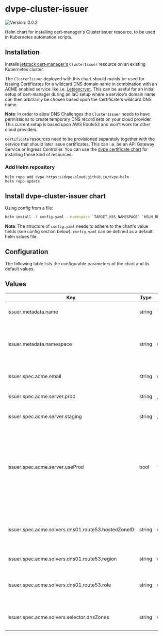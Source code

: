 # dvpe-cluster-issuer

![Version: 0.0.2](https://img.shields.io/badge/Version-0.0.2-informational?style=flat-square)

Helm chart for installing cert-manager's ClusterIssuer resource, to be used in Kubernetes automation scripts.

## Installation
Installs [jetstack cert-manager's](https://cert-manager.io) `ClusterIssuer` resource on an existing Kubernetes cluster.

The `ClusterIssuer` deployed with this chart should mainly be used for issuing Certificates for a wildcard DNS domain name in combination with an ACME enabled service like i.e. [Letsencrypt](https://letsencrypt.org/de/). This can be useful for an initial
setup of cert-manager during an IaC setup where a service's domain name can then arbitrarily be chosen based upon the Certificate's wildcard DNS name.

**Note**: In order to allow DNS Challenges the `ClusterIssuer` needs to have permissions to create temporary DNS record sets on your cloud provider. This current setup is based upon AWS Route53 and won't work
for other cloud providers.

`Certificate` resources need to be provisioned separately together with the service that should later issue certificates. This can i.e. be an API Gateway Service or Ingress Controller.
You can use the [dvpe certificate chart](https://github.com/DVPE-cloud/dvpe-helm/tree/master/charts/dvpe-cluster-issuer) for installing those kind of resources.

### Add Helm repository

```shell
helm repo add dvpe https://dvpe-cloud.github.io/dvpe-helm
helm repo update
```

## Install dvpe-cluster-issuer chart

Using config from a file:

```bash
helm install -f config.yaml --namespace `TARGET_K8S_NAMESPACE` `HELM_RELEASE_NAME` dvpe/dvpe-cluster-issuer
```

**Note**: The structure of `config.yaml` needs to adhere to the chart's value fields (see config section below). `config.yaml` can be defined as a default helm
values file.

## Configuration

The following table lists the configurable parameters of the chart and its default values.

## Values

| Key | Type | Default | Description |
|-----|------|---------|-------------|
| issuer.metadata.name | string | `"default"` | The name of the ClusterIssuer |
| issuer.metadata.namespace | string | `nil` | The name of the namespace the ClusterIssuer should be installed to |
| issuer.spec.acme.email | string | `nil` | Email for cert update notifications |
| issuer.spec.acme.server.prod | string | `"https://acme-v02.api.letsencrypt.org/directory"` | URL to ACME prod environment |
| issuer.spec.acme.server.staging | string | `"https://acme-staging-v02.api.letsencrypt.org/directory"` | URL to ACME staging environment |
| issuer.spec.acme.server.useProd | bool | `false` | Set to true if the prod URL of the default ACME server (Letsencrypt) should be used for issuing certificates. If set to false the staging environment will be used. |
| issuer.spec.acme.solvers.dns01.route53.hostedZoneID | string | `nil` | AWS IAM role containing permissions to create record sets in Route53 |
| issuer.spec.acme.solvers.dns01.route53.region | string | `nil` | AWS Region to use |
| issuer.spec.acme.solvers.dns01.route53.role | string | `nil` | AWS Route53 hosted zone id to use for DNS challenges |
| issuer.spec.acme.solvers.selector.dnsZones | string | `nil` | List of DNS zones that can be used by this solver |

